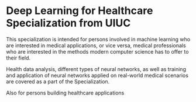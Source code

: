 # Deep Learning for Healthcare Specialization from UIUC

This specialization is intended for persons involved in machine learning who are interested in medical applications, or vice versa, medical professionals who are interested in the methods modern computer science has to offer to their field. 

Health data analysis, different types of neural networks, as well as training and application of neural networks applied on real-world medical scenarios are covered as a part of the Specialization.

Also for persons building healthcare applications